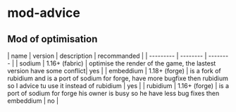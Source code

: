 # mod-advice
## Mod of optimisation

| name | version | description | recommanded |
| --------- | -------- | -------- |
| sodium | 1.16+ (fabric) | optimise the render of the game, the lastest version have some conflict| yes |
| embeddium | 1.18+ (forge) | is a fork of rubidium and is a port of sodium for forge, have more bugfixe then rubidium so I advice tu use it instead of rubidium | yes |
| rubidium | 1.16+ (forge) | is a port of sodium for forge his owner is busy so he have less bug fixes then embeddium | no |
